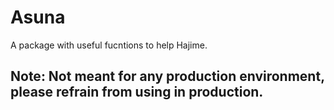 # Asuna
A package with useful fucntions to help Hajime.


## Note: Not meant for any production environment, please refrain from using in production.
